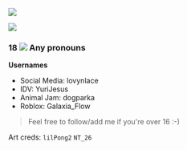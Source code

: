 ![](https://komarev.com/ghpvc/?username=CuteSexyBoy&color=red)

![](https://pbs.twimg.com/media/FrV7lZPaUAMzN63?format=jpg&name=large) 
### 18 ![](https://file.garden/Zj8MKPoh-G9Y8EJE/pixels/red/IMG_5196.gif) Any pronouns

**Usernames**
- Social Media: lovynlace
- IDV: YuriJesus
- Animal Jam: dogparka
- Roblox: Galaxia_Flow
  
> Feel free to follow/add me if you're over 16 :-)

Art creds: 
`lilPong2`
`NT_26`

